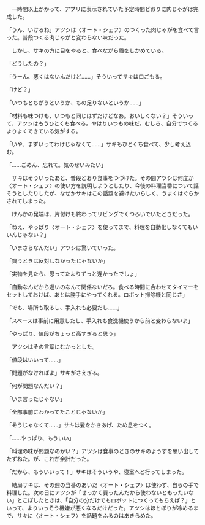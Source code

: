 　一時間以上かかって、アプリに表示されていた予定時間どおりに肉じゃがは完成した。

「うん、いけるね」アツシは〈オート・シェフ〉のつくった肉じゃがを食べて言った。普段つくる肉じゃがと変わらない味だった。

　しかし、サキの方に目をやると、食べながら眉をしかめている。

「どうしたの？」

「うーん、悪くはないんだけど……」そういってサキは口ごもる。

「けど？」

「いつもとちがうというか、もの足りないというか……」

「材料も味つけも、いつもと同じはずだけどなあ。おいしくない？」そういって、アツシはもうひとくち食べる。やはりいつもの味だ。むしろ、自分でつくるよりよくできている気がする。

「いや、まずいってわけじゃなくて……」サキもひとくち食べて、少し考え込む。

「……ごめん、忘れて。気のせいみたい」

　サキはそういったあと、普段どおり食事をつづけた。その間アツシは何度か〈オート・シェフ〉の使い方を説明しようとしたり、今後の料理当番について話そうとしたりしたが、なぜかサキはこの話題を避けたいらしく、うまくはぐらかされてしまった。

　けんかの発端は、片付けも終わってリビングでくつろいでいたときだった。

「ねえ、やっぱり〈オート・シェフ〉を使ってまで、料理を自動化しなくてもいいんじゃない？」

「いまさらなんだい」アツシは驚いていった。

「買うときは反対しなかったじゃないか」

「実物を見たら、思ってたよりずっと遅かったでしょ」

「自動なんだから遅いのなんて関係ないだろ。食べる時間に合わせてタイマーをセットしておけば、あとは勝手にやってくれる。ロボット掃除機と同じさ」

「でも、場所も取るし、手入れも必要だし……」

「スペースは事前に用意したし、手入れも食洗機使うから前と変わらないよ」

「やっぱり、値段がちょっと高すぎると思う」

　アツシはその言葉にむかっとした。

「値段はいいって……」

「問題がなければよ」サキがさえぎる。

「何が問題なんだい？」

「いま言ったじゃない」

「全部事前にわかってたことじゃないか」

「そうじゃなくて……」サキは髪をかきあげ、ため息をつく。

「……やっぱり、もういい」

「料理の味が問題なのかい？」アツシは食事のときのサキのようすを思い出してたずねた。が、これが余計だった。

「だから、もういいって！」サキはそういうや、寝室へと行ってしまった。

　結局サキは、その週の当番のあいだ〈オート・シェフ〉は使わず、自らの手で料理した。次の日にアツシが「せっかく買ったんだから使わないともったいない」とこぼしたときは、「自分の分だけでもロボットにつくってもらえば？」といって、よりいっそう機嫌が悪くなるだけだった。アツシはほとぼりが冷めるまで、サキに〈オート・シェフ〉を話題をふるのはあきらめた。

